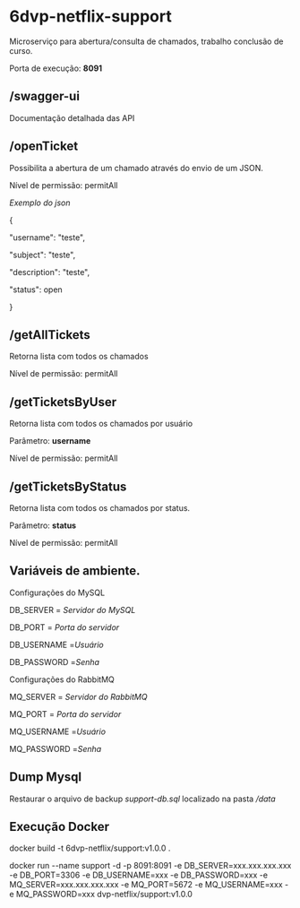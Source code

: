 # 6dvp-netflix-support
Microserviço para abertura/consulta de chamados, trabalho conclusão de curso.

<p>Porta de execução: <b>8091</b></p>

## /swagger-ui
<p>Documentação detalhada das API</p>

## /openTicket
<p>Possibilita a abertura de um chamado através do envio de um JSON.</p>
<p>Nível de permissão: permitAll
<p><i>Exemplo do json</i></p>
<p>{</p>
<p>  "username": "teste",</p>
<p>  "subject": "teste",</p>
<p>  "description": "teste",</p>
<p>  "status": open</p>
<p>}</p>

## /getAllTickets
<p>Retorna lista com todos os chamados</p>
<p>Nível de permissão: permitAll
 
## /getTicketsByUser
<p>Retorna lista com todos os chamados por usuário</p>
<p>Parâmetro: <b>username</b></p>
<p>Nível de permissão: permitAll
 
## /getTicketsByStatus
<p>Retorna lista com todos os chamados por status.</p>
<p>Parâmetro: <b>status</b></p>
<p>Nível de permissão: permitAll
 
## Variáveis de ambiente.
<p>Configurações do MySQL</p>
<p>DB_SERVER = <i>Servidor do MySQL</i></p>
<p>DB_PORT = <i>Porta do servidor</i></p>
<p>DB_USERNAME =<i>Usuário</i></p>
<p>DB_PASSWORD =<i>Senha</i></p>

<p>Configurações do RabbitMQ</p>
<p>MQ_SERVER = <i>Servidor do RabbitMQ</i></p>
<p>MQ_PORT = <i>Porta do servidor</i></p>
<p>MQ_USERNAME =<i>Usuário</i></p>
<p>MQ_PASSWORD =<i>Senha</i></p>

## Dump Mysql
<p>Restaurar o arquivo de backup <i>support-db.sql</i> localizado na pasta <i>/data</i></p>

## Execução Docker
<p>docker build -t 6dvp-netflix/support:v1.0.0 .</p>
<p>docker run --name support -d -p 8091:8091 -e DB_SERVER=xxx.xxx.xxx.xxx -e DB_PORT=3306 -e DB_USERNAME=xxx -e DB_PASSWORD=xxx -e MQ_SERVER=xxx.xxx.xxx.xxx -e MQ_PORT=5672 -e MQ_USERNAME=xxx -e MQ_PASSWORD=xxx dvp-netflix/support:v1.0.0</p>
